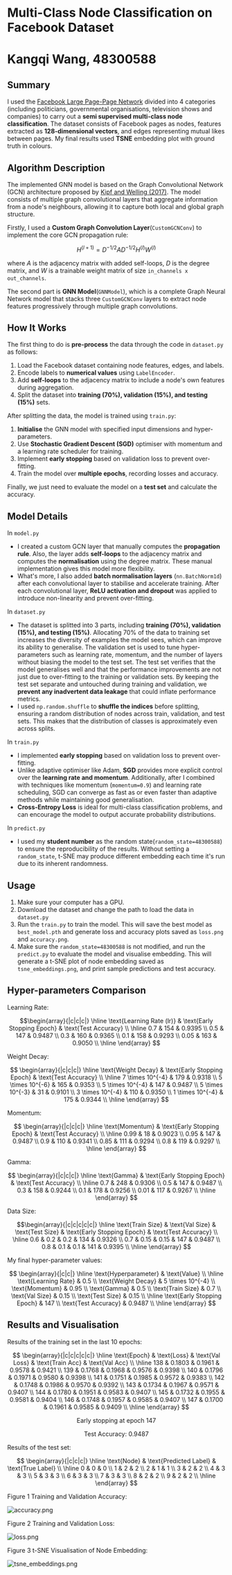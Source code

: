 # **Multi-Class Node Classification on Facebook Dataset**
# Kangqi Wang, 48300588

## **Summary**

I used the [Facebook Large Page-Page Network](https://snap.stanford.edu/data/facebook-large-page-page-network.html) divided into 4 categories (including politicians, governmental organisations, television shows and companies) to carry out a **semi supervised multi-class node classification**. The dataset consists of Facebook pages as nodes, features extracted as **128-dimensional vectors**, and edges representing mutual likes between pages.
My final results used **TSNE** embedding plot with ground truth in colours.

## **Algorithm Description**

The implemented GNN model is based on the Graph Convolutional Network (GCN) architecture proposed by [Kipf and Welling (2017)](https://arxiv.org/abs/1609.02907). The model consists of multiple graph convolutional layers that aggregate information from a node's neighbours, allowing it to capture both local and global graph structure.

Firstly, I used a **Custom Graph Convolution Layer**(`CustomGCNConv`) to implement the core GCN propagation rule:

$$
H^{(l+1)} = D^{-1/2} A D^{-1/2} H^{(l)} W^{(l)}
$$

where $A$ is the adjacency matrix with added self-loops,  $D$ is the degree matrix, and $W$ is a trainable weight matrix of size `in_channels x out_channels`.

The second part is **GNN Model**(`GNNModel`), which is a complete Graph Neural Network model that stacks three `CustomGCNConv` layers to extract node features progressively through multiple graph convolutions.

## **How It Works**

The first thing to do is **pre-process** the data through the code in `dataset.py` as follows:

1. Load the Facebook dataset containing node features, edges, and labels.
2. Encode labels to **numerical values** using `LabelEncoder`.
3. Add **self-loops** to the adjacency matrix to include a node's own features during aggregation.
4. Split the dataset into **training (70%), validation (15%), and testing (15%)** sets.

After splitting the data, the model is trained using `train.py`:

1. **Initialise** the GNN model with specified input dimensions and hyper-parameters.
2. Use **Stochastic Gradient Descent (SGD)** optimiser with momentum and a learning rate scheduler for training.
3. Implement **early stopping** based on validation loss to prevent over-fitting.
4. Train the model over **multiple epochs**, recording losses and accuracy.

Finally, we just need to evaluate the model on a **test set** and calculate the accuracy.

## **Model Details**
 
 In `model.py`
- I created a custom GCN layer that manually computes the **propagation rule**. Also, the layer adds **self-loops** to the adjacency matrix and computes the **normalisation** using the degree matrix. These manual implementation gives this model more flexibility.
- What's more, I also added **batch normalisation layers** (`nn.BatchNorm1d`) after each convolutional layer to stabilise and accelerate training. After each convolutional layer, **ReLU activation and dropout** was applied to introduce non-linearity and prevent over-fitting.

 In `dataset.py`
- The dataset is splitted into 3 parts, including **training (70%), validation (15%), and testing (15%)**. Allocating 70% of the data to training set increases the diversity of examples the model sees, which can improve its ability to generalise. The validation set is used to tune hyper-parameters such as learning rate, momentum, and the number of layers without biasing the model to the test set. The test set verifies that the model generalises well and that the performance improvements are not just due to over-fitting to the training or validation sets. By keeping the test set separate and untouched during training and validation, we **prevent any inadvertent data leakage** that could inflate performance metrics.
- I used `np.random.shuffle` to **shuffle the indices** before splitting, ensuring a random distribution of nodes across train, validation, and test sets. This makes that the distribution of classes is approximately even across splits.

 In `train.py`
- I implemented **early stopping** based on validation loss to prevent over-fitting.
- Unlike adaptive optimiser like Adam, **SGD** provides more explicit control over the **learning rate and momentum**. Additionally, after I combined with techniques like momentum (`momentum=0.9`) and learning rate scheduling, SGD can converge as fast as or even faster than adaptive methods while maintaining good generalisation.
- **Cross-Entropy Loss** is ideal for multi-class classification problems, and can encourage the model to output accurate probability distributions.

In `predict.py`
- I used my **student number** as the random state(`random_state=48300588`) to ensure the reproducibility of the results. Without setting a `random_state`, t-SNE may produce different embedding each time it's run due to its inherent randomness.

## **Usage**

1. Make sure your computer has a GPU.
2. Download the dataset and change the path to load the data in `dataset.py`
3. Run the `train.py` to train the model. This will save the best model as `best_model.pth` and generate loss and accuracy plots saved as `loss.png` and `accuracy.png`.
4. Make sure the `random_state=48300588` is not modified, and run the `predict.py` to evaluate the model and visualise embedding. This will generate a t-SNE plot of node embedding saved as `tsne_embeddings.png`, and print sample predictions and test accuracy.


## **Hyper-parameters Comparison**

Learning Rate:

$$\begin{array}{|c|c|c|}
\hline
\text{Learning Rate (lr)} & \text{Early Stopping Epoch} & \text{Test Accuracy} \\
\hline
0.7 & 154 & 0.9395 \\
0.5 & 147 & 0.9487 \\
0.3 & 160 & 0.9365 \\
0.1 & 158 & 0.9293 \\
0.05 & 163 & 0.9050 \\
\hline
\end{array}
$$

Weight Decay:

$$
\begin{array}{|c|c|c|}
\hline
\text{Weight Decay} & \text{Early Stopping Epoch} & \text{Test Accuracy} \\
\hline
7 \times 10^{-4} & 179 & 0.9318 \\
5 \times 10^{-6} & 165 & 0.9353 \\
5 \times 10^{-4} & 147 & 0.9487 \\
5 \times 10^{-3} & 31 & 0.9101 \\
3 \times 10^{-4} & 110 & 0.9350 \\
1 \times 10^{-4} & 175 & 0.9344 \\
\hline
\end{array}
$$

Momentum:

$$
\begin{array}{|c|c|c|}
\hline
\text{Momentum} & \text{Early Stopping Epoch} & \text{Test Accuracy} \\
\hline
0.99 & 18 & 0.9023 \\
0.95 & 147 & 0.9487 \\
0.9 & 110 & 0.9341 \\
0.85 & 111 & 0.9294 \\
0.8 & 119 & 0.9297 \\
\hline
\end{array}
$$

Gamma:

$$
\begin{array}{|c|c|c|}
\hline
\text{Gamma} & \text{Early Stopping Epoch} & \text{Test Accuracy} \\
\hline
0.7 & 248 & 0.9306 \\
0.5 & 147 & 0.9487 \\
0.3 & 158 & 0.9244 \\
0.1 & 178 & 0.9256 \\
0.01 & 117 & 0.9267 \\
\hline
\end{array}
$$

Data Size:

$$\begin{array}{|c|c|c|c|c|}
\hline
\text{Train Size} & \text{Val Size} & \text{Test Size} & \text{Early Stopping Epoch} & \text{Test Accuracy} \\
\hline
0.6 & 0.2 & 0.2 & 134 & 0.9326 \\
0.7 & 0.15 & 0.15 & 147 & 0.9487 \\
0.8 & 0.1 & 0.1 & 141 & 0.9395 \\
\hline
\end{array}
$$


My final hyper-parameter values:

$$
\begin{array}{|c|c|}
\hline
\text{Hyperparameter} & \text{Value} \\
\hline
\text{Learning Rate} & 0.5 \\
\text{Weight Decay} & 5 \times 10^{-4} \\
\text{Momentum} & 0.95 \\
\text{Gamma} & 0.5 \\
\text{Train Size} & 0.7 \\
\text{Val Size} & 0.15 \\
\text{Test Size} & 0.15 \\
\hline
\text{Early Stopping Epoch} & 147 \\
\text{Test Accuracy} & 0.9487 \\
\hline
\end{array}
$$


## **Results and Visualisation**

Results of the training set in the last 10 epochs:

$$
\begin{array}{|c|c|c|c|c|}
\hline
\text{Epoch} & \text{Loss} & \text{Val Loss} & \text{Train Acc} & \text{Val Acc} \\
\hline
138 & 0.1803 & 0.1961 & 0.9578 & 0.9421 \\
139 & 0.1768 & 0.1968 & 0.9576 & 0.9398 \\
140 & 0.1796 & 0.1971 & 0.9580 & 0.9398 \\
141 & 0.1751 & 0.1985 & 0.9572 & 0.9383 \\
142 & 0.1748 & 0.1986 & 0.9570 & 0.9392 \\
143 & 0.1734 & 0.1967 & 0.9571 & 0.9407 \\
144 & 0.1780 & 0.1951 & 0.9583 & 0.9407 \\
145 & 0.1732 & 0.1955 & 0.9581 & 0.9404 \\
146 & 0.1748 & 0.1957 & 0.9585 & 0.9407 \\
147 & 0.1700 & 0.1961 & 0.9585 & 0.9409 \\
\hline
\end{array}
$$

$$
\text{Early stopping at epoch 147}
$$

$$
\text{Test Accuracy: } 0.9487
$$

Results of the test set:

$$
\begin{array}{|c|c|c|}
\hline
\text{Node} & \text{Predicted Label} & \text{True Label} \\
\hline
0 & 0 & 0 \\
1 & 2 & 2 \\
2 & 1 & 1 \\
3 & 2 & 2 \\
4 & 3 & 3 \\
5 & 3 & 3 \\
6 & 3 & 3 \\
7 & 3 & 3 \\
8 & 2 & 2 \\
9 & 2 & 2 \\
\hline
\end{array}
$$

Figure 1 Training and Validation Accuracy:

![accuracy.png](recognition\GCN_48300588\accuracy.png)

Figure 2 Training and Validation Loss:

![loss.png](loss.png)

Figure 3 t-SNE Visualisation of Node Embedding:

![tsne_embeddings.png](.\plots\tsne_embeddings.png)







